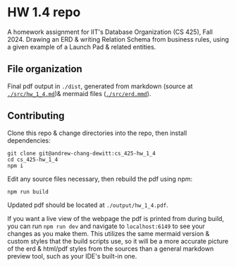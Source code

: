 # HW 1.4 repo

A homework assignment for IIT's Database Organization (CS 425), Fall 2024.
Drawing an ERD & writing Relation Schema from business rules, using a given example of a Launch Pad & related entities.

## File organization

Final pdf output in `./dist`, generated from markdown (source at [`./src/hw_1_4.md`](src/hw_1_4.md))& mermaid files ([`./src/erd.mmd`](src/erd.mmd)).

## Contributing

Clone this repo & change directories into the repo, then install dependencies:

```
git clone git@andrew-chang-dewitt:cs_425-hw_1_4
cd cs_425-hw_1_4
npm i
```

Edit any source files necessary, then rebuild the pdf using npm:

```
npm run build
```

Updated pdf should be located at `./output/hw_1_4.pdf`.

If you want a live view of the webpage the pdf is printed from during build, you can run `npm run dev` and navigate to `localhost:6149` to see your changes as you make them. This utilizes the same mermaid version & custom styles that the build scripts use, so it will be a more accurate picture of the erd & html/pdf styles from the sources than a general markdown preview tool, such as your IDE's built-in one.
